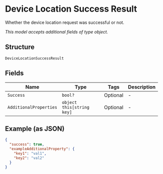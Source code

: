
# Device Location Success Result

Whether the device location request was successful or not.

*This model accepts additional fields of type object.*

## Structure

`DeviceLocationSuccessResult`

## Fields

| Name | Type | Tags | Description |
|  --- | --- | --- | --- |
| `Success` | `bool?` | Optional | - |
| `AdditionalProperties` | `object this[string key]` | Optional | - |

## Example (as JSON)

```json
{
  "success": true,
  "exampleAdditionalProperty": {
    "key1": "val1",
    "key2": "val2"
  }
}
```

